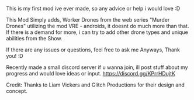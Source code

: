 This is my first mod ive ever made, so any advice or help i would love :D

This Mod Simply adds, Worker Drones from the web series "Murder Drones" utilizing the mod VRE - androids, it doesnt do much more than that. If there is a demand for more, i can try to add other drone types and unique abilities from the Show.

If there are any issues or questions, feel free to ask me
Anyways, Thank you! :D

Recently made a small discord server if u wanna join, ill post stuff about my progress and would love ideas or input.
https://discord.gg/KPrrHDujtK

Credit:
Thanks to Liam Vickers and Glitch Productions for their design and concept.
